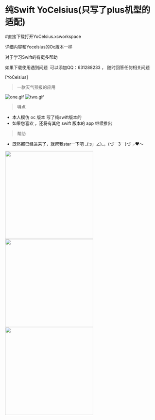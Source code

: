 # 纯Swift YoCelsius(只写了plus机型的适配)

#直接下载打开YoCelsius.xcworkspace

详细内容和Yocelsius的Oc版本一样

对于学习Swift的有挺多帮助

如果下载使用遇到问题  可以添加QQ：631288233 ， 随时回答任何相关问题

 [YoCelsius]

> 一款天气预报的应用

![one.gif](http://images.cnitblog.com/blog2015/607542/201504/211608037347783.gif) ![two.gif](http://images.cnitblog.com/blog2015/607542/201504/211608153124546.gif) 

> 特点

* 本人模仿 oc 版本 写了纯swift版本的
* 如果您喜欢 ，还将有其他 swift 版本的 app 继续推出

> 帮助

* 既然都已经进来了，就帮我star一下吧 \_(:з」∠)\_，(づ￣3￣)づ╭❤～


<img src="http://images2015.cnblogs.com/blog/607542/201511/607542-20151116202907436-992788389.gif" width="290" align="top"><img src="http://images2015.cnblogs.com/blog/607542/201511/607542-20151117153339436-1227969788.gif" width="290" align="top"><img src="http://images2015.cnblogs.com/blog/607542/201511/607542-20151117113153374-1370793997.gif" width="290" align="top">
